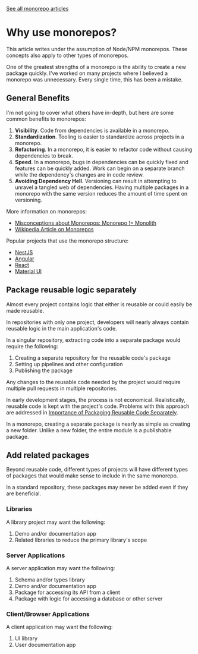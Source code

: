 [See all monorepo articles][monorepos]

# Why use monorepos?

This article writes under the assumption of Node/NPM monorepos.
These concepts also apply to other types of monorepos.

One of the greatest strengths of a monorepo is the ability to create a new package quickly.
I've worked on many projects where I believed a monorepo was unnecessary.
Every single time, this has been a mistake.

## General Benefits

I'm not going to cover what others have in-depth,
but here are some common benefits to monorepos:

1. **Visibility**.
   Code from dependencies is available in a monorepo.
1. **Standardization**.
   Tooling is easier to standardize across projects in a monorepo.
1. **Refactoring**.
   In a monorepo, it is easier to refactor code without causing dependencies to break.
1. **Speed**.
   In a monorepo, bugs in dependencies can be quickly fixed and features can be quickly added.
   Work can begin on a separate branch while the dependency's changes are in code review.
1. **Avoiding Dependency Hell**.
   Versioning can result in attempting to unravel a tangled web of dependencies.
   Having multiple packages in a monorepo with the same version reduces the amount of time spent on versioning.

More information on monorepos:

- [Misconceptions about Monorepos: Monorepo != Monolith](https://blog.nrwl.io/misconceptions-about-monorepos-monorepo-monolith-df1250d4b03c)
- [Wikipedia Article on Monorepos](https://en.wikipedia.org/wiki/Monorepo)

Popular projects that use the monorepo structure:

- [NestJS](https://github.com/nestjs/nest)
- [Angular](https://github.com/angular/angular)
- [React](https://github.com/facebook/react/)
- [Material UI](https://github.com/mui/material-ui)

## Package reusable logic separately

Almost every project contains logic that either is reusable or could easily be made reusable.

In repositories with only one project,
developers will nearly always contain reusable logic in the main application's code.

In a singular repository, extracting code into a separate package would require the following:

1. Creating a separate repository for the reusable code's package
1. Setting up pipelines and other configuration
1. Publishing the package

Any changes to the reusable code needed by the project would require multiple pull requests in multiple repositories.

In early development stages, the process is not economical.
Realistically, reusable code is kept with the project's code.
Problems with this approach are addressed in [Importance of Packaging Reusable Code Separately][reusability].

In a monorepo, creating a separate package is nearly as simple as creating a new folder.
Unlike a new folder, the entire module is a publishable package.

## Add related packages

Beyond reusable code,
different types of projects will have different types of packages that would make sense to include in the same monorepo.

In a standard repository, these packages may never be added even if they are beneficial.

### Libraries

A library project may want the following:

1. Demo and/or documentation app
1. Related libraries to reduce the primary library's scope

### Server Applications

A server application may want the following:

1. Schema and/or types library
1. Demo and/or documentation app
1. Package for accessing its API from a client
1. Package with logic for accessing a database or other server

### Client/Browser Applications

A client application may want the following:

1. UI library
1. User documentation app

[wiki_srp]: https://en.wikipedia.org/wiki/Single-responsibility_principle
[wiki_solid]: https://en.wikipedia.org/wiki/SOLID
[wiki_dry]: https://en.wikipedia.org/wiki/Don%27t_repeat_yourself
[wiki_di]: https://en.wikipedia.org/wiki/Dependency_inversion_principle
[monorepos]: /../../README.md
[reusability]: /../../monorepos/reusability.md
[why]: /../../monorepos/why.md
